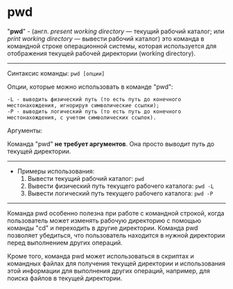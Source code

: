 # pwd

"**pwd**" - (англ. *present working directory* — текущий рабочий каталог; или *print working directory* — вывести рабочий каталог) это команда в командной строке операционной системы, которая используется для отображения текущей рабочей директории (working directory).

****

Синтаксис команды:
    `pwd [опции]`

Опции, которые можно использовать в команде "pwd":
>
    -L - выводить физический путь (то есть путь до конечного местонахождения, игнорируя символические ссылки);
    -P - выводить логический путь (то есть путь до конечного местонахождения, с учетом символических ссылок).

Аргументы:
>
  Команда "pwd" **не требует аргументов**. Она просто выводит путь до текущей директории.

***

*  Примеры использования:
    1. Вывести текущий рабочий каталог:
      `pwd`
    2. Вывести физический путь текущего рабочего каталога:
      `pwd -L`
    3. Вывести логический путь текущего рабочего каталога:
      `pwd -P`

****

Команда pwd особенно полезна при работе с командной строкой, когда пользователь может изменять рабочую директорию с помощью команды "cd" и переходить в другие директории. Команда pwd позволяет убедиться, что пользователь находится в нужной директории перед выполнением других операций.

Кроме того, команда pwd может использоваться в скриптах и командных файлах для получения текущей директории и использования этой информации для выполнения других операций, например, для поиска файлов в текущей директории.